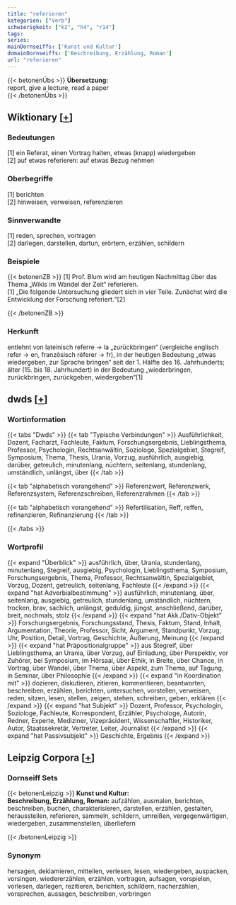 ```yaml
---
title: "referieren"
kategorien: ["Verb"]
schwierigkeit: ["k2", "h4", "r14"]
tags:
series:
mainDornseiffs: ['Kunst und Kultur']
domainDornseiffs: ['Beschreibung, Erzählung, Roman']
url: "referieren"
---
```


{{< betonenÜbs >}}
**Übersetzung:**  
report, give a lecture, read  a paper  
{{< /betonenÜbs >}}

## Wiktionary [[+](https://de.wiktionary.org/wiki/referieren)]

### Bedeutungen
[1] ein Referat, einen Vortrag halten, etwas (knapp) wiedergeben  
[2] auf etwas referieren: auf etwas Bezug nehmen  

### Oberbegriffe
[1] berichten  
[2] hinweisen, verweisen, referenzieren  

### Sinnverwandte
[1] reden, sprechen, vortragen  
[2] darlegen, darstellen, dartun, erörtern, erzählen, schildern  

### Beispiele
{{< betonenZB >}}
[1] Prof. Blum wird am heutigen Nachmittag über das Thema „Wikis im Wandel der Zeit“ referieren.  
[1] „Die folgende Untersuchung gliedert sich in vier Teile. Zunächst wird die Entwicklung der Forschung referiert.“[2]  

{{< /betonenZB >}}
### Herkunft
entlehnt von lateinisch referre → la „zurückbringen“ (vergleiche englisch refer → en, französisch réferer → fr), in der heutigen Bedeutung „etwas wiedergeben, zur Sprache bringen“ seit der 1. Hälfte des 16. Jahrhunderts; älter (15. bis 18. Jahrhundert) in der Bedeutung „wiederbringen, zurückbringen, zurückgeben, wiedergeben“[1]  



## dwds [[+](https://www.dwds.de/wb/referieren)]

### Wortinformation
{{< tabs "Dwds" >}}
{{< tab "Typische Verbindungen" >}}
Ausführlichkeit, Dozent, Facharzt, Fachleute, Faktum, Forschungsergebnis, Lieblingsthema, Professor, Psychologin, Rechtsanwältin, Soziologe, Spezialgebiet, Stegreif, Symposium, Thema, Thesis, Urania, Vorzug, ausführlich, ausgiebig, darüber, getreulich, minutenlang, nüchtern, seitenlang, stundenlang, umständlich, unlängst, über
{{< /tab >}}

{{< tab "alphabetisch vorangehend" >}}
Referenzwert, Referenzwerk, Referenzsystem, Referenzschreiben, Referenzrahmen
{{< /tab >}}

{{< tab "alphabetisch vorangehend" >}}
Refertilisation, Reff, reffen, refinanzieren, Refinanzierung
{{< /tab >}}

{{< /tabs >}}

### Wortprofil
{{< expand "Überblick" >}} ausführlich, über, Urania, stundenlang, minutenlang, Stegreif, ausgiebig, Psychologin, Lieblingsthema, Symposium, Forschungsergebnis, Thema, Professor, Rechtsanwältin, Spezialgebiet, Vorzug, Dozent, getreulich, seitenlang, Fachleute {{< /expand >}}
{{< expand "hat Adverbialbestimmung" >}} ausführlich, minutenlang, über, seitenlang, ausgiebig, getreulich, stundenlang, umständlich, nüchtern, trocken, brav, sachlich, unlängst, geduldig, jüngst, anschließend, darüber, breit, nochmals, stolz {{< /expand >}}
{{< expand "hat Akk./Dativ-Objekt" >}} Forschungsergebnis, Forschungsstand, Thesis, Faktum, Stand, Inhalt, Argumentation, Theorie, Professor, Sicht, Argument, Standpunkt, Vorzug, Uhr, Position, Detail, Vortrag, Geschichte, Äußerung, Meinung {{< /expand >}}
{{< expand "hat Präpositionalgruppe" >}} aus Stegreif, über Lieblingsthema, an Urania, über Vorzug, auf Einladung, über Perspektiv, vor Zuhörer, bei Symposium, im Hörsaal, über Ethik, in Breite, über Chance, in Vortrag, über Wandel, über Thema, über Aspekt, zum Thema, auf Tagung, in Seminar, über Philosophie {{< /expand >}}
{{< expand "in Koordination mit" >}} dozieren, diskutieren, zitieren, kommentieren, beantworten, beschreiben, erzählen, berichten, untersuchen, vorstellen, verweisen, reden, sitzen, lesen, stellen, zeigen, stehen, schreiben, geben, erklären {{< /expand >}}
{{< expand "hat Subjekt" >}} Dozent, Professor, Psychologin, Soziologe, Fachleute, Korrespondent, Erzähler, Psychologe, Autorin, Redner, Experte, Mediziner, Vizepräsident, Wissenschaftler, Historiker, Autor, Staatssekretär, Vertreter, Leiter, Journalist {{< /expand >}}
{{< expand "hat Passivsubjekt" >}} Geschichte, Ergebnis {{< /expand >}}

## Leipzig Corpora [[+](https://corpora.uni-leipzig.de/en/res?word=referieren&corpusId=deu_newscrawl-public_2018)]

### Dornseiff Sets
{{< betonenLeipzig >}}
**Kunst und Kultur:**  
**Beschreibung, Erzählung, Roman:** aufzählen, ausmalen, berichten, beschreiben, buchen, charakterisieren, darstellen, erzählen, gestalten, herausstellen, referieren, sammeln, schildern, umreißen, vergegenwärtigen, wiedergeben, zusammenstellen, überliefern  

{{< /betonenLeipzig >}}

### Synonym
hersagen, deklamieren, mitteilen, verlesen, lesen, wiedergeben, auspacken, vorsingen, wiedererzählen, erzählen, vortragen, aufsagen, vorspielen, vorlesen, darlegen, rezitieren, berichten, schildern, nacherzählen, vorsprechen, aussagen, beschreiben, vorbringen

